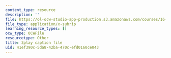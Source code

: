 ```yaml
---
content_type: resource
description: ''
file: https://ol-ocw-studio-app-production.s3.amazonaws.com/courses/16-346-astrodynamics-fall-2008/41ef390c5da842ba470cefd0160ce043_SJI-SAs1Rnk.srt
file_type: application/x-subrip
learning_resource_types: []
ocw_type: OCWFile
resourcetype: Other
title: 3play caption file
uid: 41ef390c-5da8-42ba-470c-efd0160ce043
---
```

